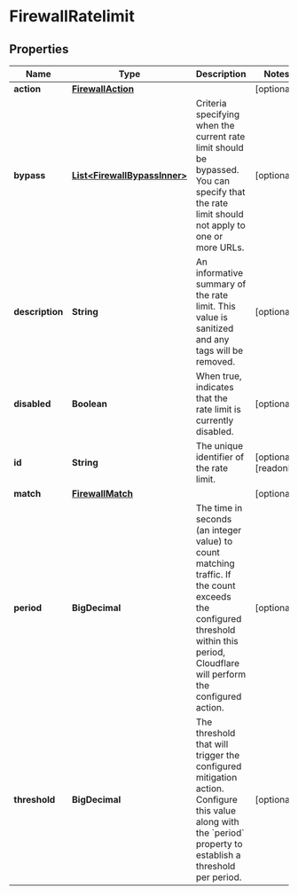 

# FirewallRatelimit


## Properties

| Name | Type | Description | Notes |
|------------ | ------------- | ------------- | -------------|
|**action** | [**FirewallAction**](FirewallAction.md) |  |  [optional] |
|**bypass** | [**List&lt;FirewallBypassInner&gt;**](FirewallBypassInner.md) | Criteria specifying when the current rate limit should be bypassed. You can specify that the rate limit should not apply to one or more URLs. |  [optional] |
|**description** | **String** | An informative summary of the rate limit. This value is sanitized and any tags will be removed. |  [optional] |
|**disabled** | **Boolean** | When true, indicates that the rate limit is currently disabled. |  [optional] |
|**id** | **String** | The unique identifier of the rate limit. |  [optional] [readonly] |
|**match** | [**FirewallMatch**](FirewallMatch.md) |  |  [optional] |
|**period** | **BigDecimal** | The time in seconds (an integer value) to count matching traffic. If the count exceeds the configured threshold within this period, Cloudflare will perform the configured action. |  [optional] |
|**threshold** | **BigDecimal** | The threshold that will trigger the configured mitigation action. Configure this value along with the &#x60;period&#x60; property to establish a threshold per period. |  [optional] |



